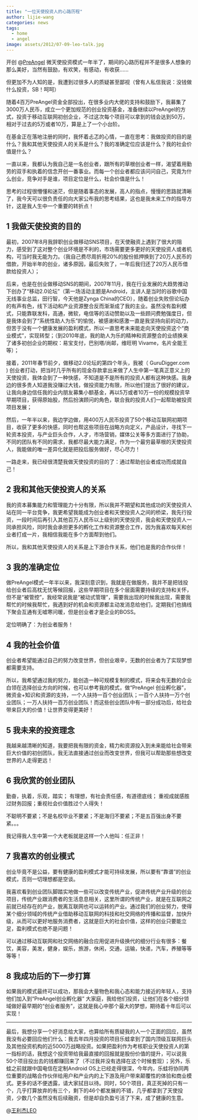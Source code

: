 ```yaml
---
title: "一位天使投资人的心路历程"
author: lijie-wang
categories: news
tags:
  - home
  - angel
image: assets/2012/07-09-leo-talk.jpg
---
```


开创 @[PreAngel](https://weibo.com/preangel) 微天使投资模式一年半了，期间的心路历程并不是很多人想象的那么美好，当然有鼓励，有欢笑，有感动，有收获……

但更加不为人知的是，我遭到过很多人的质疑甚至鄙视（曾有人私信我说：没钱做什么投资，SB！呵呵）

随着4百万PreAngel资金全部投出，在很多业内大佬的支持和鼓励下，我募集了3000万人民币，成立一个更加规范的创业投资基金，准备继续以PreAngel的方式，投资于移动互联网初创企业，不过这次每个项目可以拿到的钱会达到50万，相对于过去的5万或者10万，算是上了一个小台阶。

在基金正在落地注册的同时，我怀着忐忑的心情，一直在思考：我做投资的目的是什么？我和其他天使投资人的关系是什么？我的准确定位应该是什么？我的社会价值是什么？

一直以来，我都认为我自己是一名创业者，跟所有的草根创业者一样，渴望着用勤劳的双手和执着的信念开创一番事业。而每一个创业者都应该问问自己，究竟为什么创业，竞争对手是谁，项目定位是什么，社会价值是什么！

思考的过程很懵懂和迷茫，但是随着事态的发展，高人的指点，慢慢的思路就清晰了，我今天可以很负责任的向大家公布我的思考结果，这也是我未来工作的指导方针，这是我人生中一个重要的转折点！

## 1 我做天使投资的目的

最初，2007年8月我辞职创业做移动SNS项目，在天使融资上遇到了很大的阻力，感受到了这对整个创业环境是不利的，市场需要更多更好的天使投资人或者机构，可当时我无能为力。（我自己费尽周折用20%的股份抵押换到了20万人民币的借款，开始半年的创业，诸多原因，最后失败了，一年后我归还了20万人民币借款给投资人）；

后来，也是在创业做移动SNS的期间，2007年11月，我在行业发展的大趋势推动下创办了“移动2.0论坛”（第一场活动主题是Android，主讲人是当时的谷歌中国无线事业总监，田行智，今天他是Zynga China的CEO），随着创业失败但论坛办的有声有色，线下活动和产业资源整合反而渐渐成了我的主业。虽然没有盈利模式，只能靠联发科，高通，微软，电信等的活动赞助以及一些顾问费勉强度日，但是我体会到了“系统性助人为乐”的愉悦，被感谢和感激一直是我坚持向前的动力，但苦于没有一个健康发展的盈利模式，所以一直思考未来能走向天使投资这个“商业模式”，实现转型；（到2010年底，我的助人为乐的精神和资源整合的业绩换来了诸多初创企业的期权：易宝支付，巴别塔/尚邮，维旺明 Vivame，名片全能王等）；

接着，2011年春节前夕，做移动2.0论坛的第四个年头，我被（ GuruDigger.com ) 创业者打动，把当时几乎所有的现金存款拿出来做了人生中第一笔真正意义上的天使投资，我体会到了一种快感，不知道是不是所有的投资人都有这种快感。我身边的很多贵人知道我没赚过大钱，做投资能力有限，所以他们提出了很好的建议，让我向身边信任我的业内朋友募集小额基金，再以5万或者10万一份的规模投资早早期项目，获得原始股，然后扮演顾问的角色，联合我的投资人们一起帮助被投资项目发展；

然后，一年半以来，我边学边做，用400万人民币投资了50个移动互联网初期项目，收获了更多的快感，同时也帮这些项目在战略方向定义，产品设计，寻找下一轮资本投资，与产业巨头合作，人才，市场营销，媒体公关等多方面进行了协助，不同的团队有不同的需求，我都尽最大能力满足，作为一个最穷最草根的天使投资人，我能做的唯一差异化就是把投后服务做好，尽心尽力！

一路走来，我已经很清楚我做天使投资的目的了：通过帮助创业者成功而成就自己！

## 2 我和其他天使投资人的关系

我的资本募集能力和管理能力十分有限，所以我并不期望和其他成功的天使投资人站在同一平台竞争，我更希望我能成为创业者和天使投资人之间的桥梁，我先行投资，一段时间后再引入其他百万人民币以上级别的天使投资，我会和天使投资人一同承担风险，同时我会承担更多的孵化工作和资源整合工作，因为我喜欢每天和创业者打成一片，我相信我能在多个方面帮到他们。

所以，我和其他天使投资人的关系是上下游合作关系，他们也是我的合作伙伴！

## 3 我的准确定位

做PreAngel模式一年半以来，我深刻意识到，我就是在做服务，我并不是把钱投给创业者后高枕无忧等候回报，这些早期项目在多个层面需要持续的支持和关怀，但不是“被管控”，我经常说我是“被动式管理”，需要我出现的时候我出现，需要我帮忙的时候我帮忙，我遇到好的机会和资源都主动发消息给他们，定期我们也搞线下聚会互通有无嘘寒问暖，但是创业者才是企业的BOSS。

定位明确了：为创业者服务！

## 4 我的社会价值

创业者希望能通过自己的努力改变世界，但创业艰辛，无数的创业者为了实现梦想都需要支持。

所以，我希望通过我的努力，能创造一种可规模复制的模式，将来会有无数的企业白领在选择创业方向的时候，也可以参考我的模式，做“PreAngel 创业孵化器”，微资金+知识和资源的支持，一个人扶持一百个创业团队；一百个人扶持一万个创业团队；一万人扶持一百万创业团队！而这些创业团队中有一部分成功后，给社会带来巨大的价值！让世界变得更美好！

## 5 我未来的投资理念

我越来越清晰的知道，我要把我有限的资金，精力和资源投入到未来能给社会带来巨大价值的初创团队，我无法直接通过创业而改变世界，但我可以帮助那些想改变世界的人走得更远！

## 6 我欣赏的创业团队

勤奋，执着，乐观，踏实；
有理想，有社会责任感，有道德底线；
重视成就感胜过财务回报；重视社会价值胜过个人得失！

不聪明不要紧；不是名校毕业不要紧；不是海归不要紧；不是五百强出身不要紧。。。

我记得我人生中第一个大老板就是这样一个人他叫：任正非！

## 7 我喜欢的创业模式

创业毕竟不是公益，要有健康的盈利模式才能可持续发展，所以要有“靠谱”的创业模式，否则一切理想都是空谈。

我喜欢看到创业团队脚踏实地做一些可以改变传统产业，促进传统产业升级的创业项目，传统产业跟消费者的生活息息相关，这里所谓的传统产业，就是在互联网之前就已经存在的产业，脱离互联网也可以运转的产业。通过我们的创业努力，使得某个细分领域的传统产业借助移动互联网的科技和社交网络的传播和监督，加快升级，从而可以更好地服务消费者，这就是巨大的社会价值，这样的创业只要能立足，盈利模式也绝不是问题！

可以通过移动互联网和社交网络的融合应用促进升级换代的细分行业有很多：餐饮，美容，美发，健身，娱乐，旅游，休闲，交通，运输，快递，汽车，养殖等等等等！

## 8 我成功后的下一步打算

如果我的模式最终可以成功，那我会大量物色和我心态和能力接近的年轻人，支持他们加入到“PreAngel创业孵化器” 大家庭，我给他们投资，让他们在各个细分领域做好最早期的“创业者服务”，这就是我心中那个最大的梦想，期待着十年后可以实现！

---

最后，我想分享一个好消息给大家，也算给所有质疑我的人一个正面的回应，虽然我没有必要回应他们什么：我去年四月投资的项目乐蛙拿到了国内顶级互联网巨头及其他投资机构的近5000万战略投资。如果把盈利作为考核职业天使投资人的第一指标的话，我想这个投资带给我最直接的回报就是股份价值的提升，可以说我50个项目投出去的钱都赚回来了（不过我并没有选择在这个时候套现）；另外，乐蛙之前就跟中国电信在定制Android OS上已经走得很深，今年内，乐蛙将协同两位重要的战略合作伙伴给用户和产业内的上下游及用户带来颠覆性的体验和商业模式。更多的话不便透露，请大家拭目以待。同时，50个项目，真正死掉的只有一个，几乎打算放弃的有三个，剩下的46个都发展的不错，几乎都拿到了天使投资，少数几个虽然没有后续融资，但是却自负盈亏活了下来，成了健康的生意。

@[王利杰LEO](https://weibo.com/betashow)
